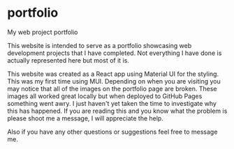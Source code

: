 # portfolio
My web project portfolio

This website is intended to serve as a portfolio showcasing web development projects that I have completed. 
Not everything I have done is actually represented here but most of it is. 

This website was created as a React app using Material UI for the styling. This was my first time using MUI.
Depending on when you are visiting you may notice that all of the images on the portfolio page are broken. 
These images all worked great locally but when deployed to GitHub Pages something went awry. 
I just haven't yet taken the time to investigate why this has happened. 
If you are reading this and you know what the problem is please shoot me a message, I will appreciate the help. 

Also if you have any other questions or suggestions feel free to message me.
